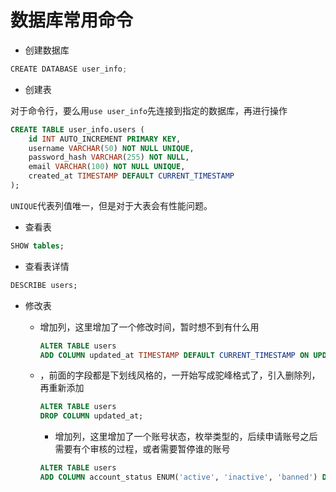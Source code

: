 # 数据库常用命令

- 创建数据库

```js
CREATE DATABASE user_info;
```

- 创建表

对于命令行，要么用`use user_info`先连接到指定的数据库，再进行操作

```SQL
CREATE TABLE user_info.users (
    id INT AUTO_INCREMENT PRIMARY KEY,
    username VARCHAR(50) NOT NULL UNIQUE,
    password_hash VARCHAR(255) NOT NULL,
    email VARCHAR(100) NOT NULL UNIQUE,
    created_at TIMESTAMP DEFAULT CURRENT_TIMESTAMP
);
```

`UNIQUE`代表列值唯一，但是对于大表会有性能问题。

- 查看表

```SQL
SHOW tables;
```

- 查看表详情

```SQL
DESCRIBE users;
```

- 修改表

  - 增加列，这里增加了一个修改时间，暂时想不到有什么用

    ```SQL
    ALTER TABLE users
    ADD COLUMN updated_at TIMESTAMP DEFAULT CURRENT_TIMESTAMP ON UPDATE CURRENT_TIMESTAMP;
    ```

  - ，前面的字段都是下划线风格的，一开始写成驼峰格式了，引入删除列，再重新添加

    ```SQL
    ALTER TABLE users
    DROP COLUMN updated_at;
    ```

    - 增加列，这里增加了一个账号状态，枚举类型的，后续申请账号之后需要有个审核的过程，或者需要暂停谁的账号

    ```SQL
    ALTER TABLE users
    ADD COLUMN account_status ENUM('active', 'inactive', 'banned') DEFAULT 'inactive';
    ```
